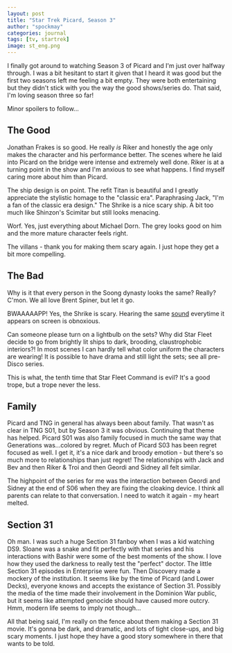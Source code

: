 ```yaml
---
layout: post
title: "Star Trek Picard, Season 3"
author: "spockmay"
categories: journal
tags: [tv, startrek]
image: st_eng.png
---
```


I finally got around to watching Season 3 of Picard and I'm just over halfway through. I was a bit hesitant to start it given that I heard it was good but the first two seasons left me feeling a bit empty. They were both entertaining but they didn't stick with you the way the good shows/series do. That said, I'm loving season three so far!

Minor spoilers to follow...

## The Good
Jonathan Frakes is so good. He really _is_ Riker and honestly the age only makes the character and his performance better. The scenes where he laid into Picard on the bridge were intense and extremely well done. Riker is at a turning point in the show and I'm anxious to see what happens. I find myself caring more about him than Picard.

The ship design is on point. The refit Titan is beautiful and I greatly appreciate the stylistic homage to the "classic era". Paraphrasing Jack, "I'm a fan of the classic era design." The Shrike is a nice scary ship. A bit too much like Shinzon's Scimitar but still looks menacing.

Worf. Yes, just everything about Michael Dorn. The grey looks good on him and the more mature character feels right.

The villans - thank you for making them scary again. I just hope they get a bit more compelling.

## The Bad
Why is it that every person in the Soong dynasty looks the same? Really? C'mon. We all love Brent Spiner, but let it go.

BWAAAAAPP! Yes, the Shrike is scary. Hearing the same [sound](https://inception.davepedu.com/) everytime it appears on screen is obnoxious.

Can someone please turn on a lightbulb on the sets? Why did Star Fleet decide to go from brightly lit ships to dark, brooding, claustrophobic interiors?! In most scenes I can hardly tell what color uniform the characters are wearing! It is possible to have drama and still light the sets; see all pre-Disco series.

This is what, the tenth time that Star Fleet Command is evil? It's a good trope, but a trope never the less.

## Family
Picard and TNG in general has always been about family. That wasn't as clear in TNG S01, but by Season 3 it was obvious. Continuing that theme has helped. Picard S01 was also family focused in much the same way that Generations was...colored by regret. Much of Picard S03 has been regret focused as well. I get it, it's a nice dark and broody emotion - but there's so much more to relationships than just regret! The relationships with Jack and Bev and then Riker & Troi and then Geordi and Sidney all felt similar. 

The highpoint of the series for me was the interaction between Geordi and Sidney at the end of S06 when they are fixing the cloaking device. I think all parents can relate to that conversation. I need to watch it again - my heart melted.

## Section 31
Oh man. I was such a huge Section 31 fanboy when I was a kid watching DS9. Sloane was a snake and fit perfectly with that series and his interactions with Bashir were some of the best moments of the show. I love how they used the darkness to really test the "perfect" doctor. The little Section 31 episodes in Enterprise were fun. Then Discovery made a mockery of the institution. It seems like by the time of Picard (and Lower Decks), everyone knows and accepts the existance of Section 31. Possibly the media of the time made their involvement in the Dominion War public, but it seems like attempted genocide should have caused more outcry. Hmm, modern life seems to imply not though...

All that being said, I'm really on the fence about them making a Section 31 movie. It's gonna be dark, and dramatic, and lots of tight close-ups, and big scary moments. I just hope they have a good story somewhere in there that wants to be told.
